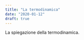 ```yaml
---
title: "La termodinamica"
date: "2020-01-12"
draft: true
---
```

La spiegazione della termodinamica.